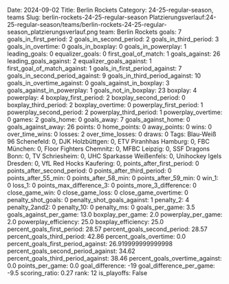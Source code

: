 Date: 2024-09-02
Title: Berlin Rockets
Category: 24-25-regular-season, teams
Slug: berlin-rockets-24-25-regular-season
Platzierungsverlauf:24-25-regular-season/teams/berlin-rockets-24-25-regular-season_platzierungsverlauf.png
team: Berlin Rockets
goals: 7
goals_in_first_period: 2
goals_in_second_period: 2
goals_in_third_period: 3
goals_in_overtime: 0
goals_in_boxplay: 0
goals_in_powerplay: 1
leading_goals: 0
equalizer_goals: 0
first_goal_of_match: 1
goals_against: 26
leading_goals_against: 2
equalizer_goals_against: 1
first_goal_of_match_against: 1
goals_in_first_period_against: 7
goals_in_second_period_against: 9
goals_in_third_period_against: 10
goals_in_overtime_against: 0
goals_against_in_boxplay: 3
goals_against_in_powerplay: 1
goals_not_in_boxplay: 23
boxplay: 4
powerplay: 4
boxplay_first_period: 2
boxplay_second_period: 0
boxplay_third_period: 2
boxplay_overtime: 0
powerplay_first_period: 1
powerplay_second_period: 2
powerplay_third_period: 1
powerplay_overtime: 0
games: 2
goals_home: 0
goals_away: 7
goals_against_home: 0
goals_against_away: 26
points: 0
home_points: 0
away_points: 0
wins: 0
over_time_wins: 0
losses: 2
over_time_losses: 0
draws: 0
Tags:  Blau-Weiß 96 Schenefeld: 0,  DJK Holzbüttgen: 0,  ETV Piranhhas Hamburg: 0,  FBC München: 0,  Floor Fighters Chemnitz: 0,  MFBC Leipzig: 0,  SSF Dragons Bonn: 0,  TV Schriesheim: 0,  UHC Sparkasse Weißenfels: 0,  Unihockey Igels Dresden: 0,  VfL Red Hocks Kaufering: 0,
points_after_first_period: 0
points_after_second_period: 0
points_after_third_period: 0
points_after_55_min: 0
points_after_58_min: 0
points_after_59_min: 0
win_1: 0
loss_1: 0
points_max_difference_3: 0
points_more_3_difference: 0
close_game_win: 0
close_game_loss: 0
close_game_overtime: 0
penalty_shot_goals: 0
penalty_shot_goals_against: 1
penalty_2: 4
penalty_2and2: 0
penalty_10: 0
penalty_ms: 0
goals_per_game: 3.5
goals_against_per_game: 13.0
boxplay_per_game: 2.0
powerplay_per_game: 2.0
powerplay_efficiency: 25.0
boxplay_efficiency: 25.0
percent_goals_first_period: 28.57
percent_goals_second_period: 28.57
percent_goals_third_period: 42.86
percent_goals_overtime: 0.0
percent_goals_first_period_against: 26.919999999999998
percent_goals_second_period_against: 34.62
percent_goals_third_period_against: 38.46
percent_goals_overtime_against: 0.0
points_per_game: 0.0
goal_difference: -19
goal_difference_per_game: -9.5
scoring_ratio: 0.27
rank: 12
is_playoffs: False
